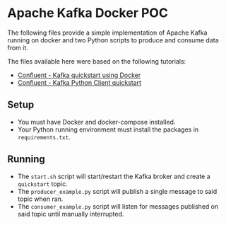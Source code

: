 # Apache Kafka Docker POC

The following files provide a simple implementation of Apache Kafka running
on docker and two Python scripts to produce and consume data from it.

The files available here were based on the following tutorials:
- [Confluent - Kafka quickstart using Docker](https://developer.confluent.io/quickstart/kafka-docker/)
- [Confluent - Kafka Python Client quickstart](https://docs.confluent.io/kafka-clients/python/current/overview.html#ak-python)

## Setup
- You must have Docker and docker-compose installed.
- Your Python running environment must install the packages in `requirements.txt`.

## Running
- The `start.sh` script will start/restart the Kafka broker and create a
`quickstart` topic.
- The `producer_example.py` script will publish a single message to said topic when ran.
- The `consumer_example.py` script will listen for messages published on said
topic until manually interrupted.
